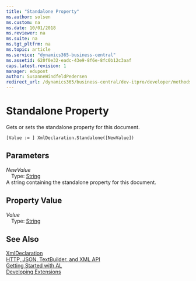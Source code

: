 ```yaml
---
title: "Standalone Property"
ms.author: solsen
ms.custom: na
ms.date: 10/01/2018
ms.reviewer: na
ms.suite: na
ms.tgt_pltfrm: na
ms.topic: article
ms.service: "dynamics365-business-central"
ms.assetid: 620f0e32-eadc-43e9-8f6e-8fc0b12c3aaf
caps.latest.revision: 1
manager: edupont
author: SusanneWindfeldPedersen
redirect_url: /dynamics365/business-central/dev-itpro/developer/methods-auto/library
---
```


 

# Standalone Property
Gets or sets the standalone property for this document.  
```  
[Value := ] XmlDeclaration.Standalone([NewValue])  
```  
## Parameters
*NewValue*    
&emsp;Type: [String](../datatypes/devenv-text-data-type.md)  
A string containing the standalone property for this document.  
  
## Property Value
*Value*  
&emsp;Type: [String](../datatypes/devenv-text-data-type.md)  
  
## See Also
[XmlDeclaration](xmldeclaration-class.md)  
[HTTP, JSON, TextBuilder, and XML API](../devenv-restapi-overview.md)  
[Getting Started with AL](../devenv-get-started.md)  
[Developing Extensions](../devenv-dev-overview.md)  
